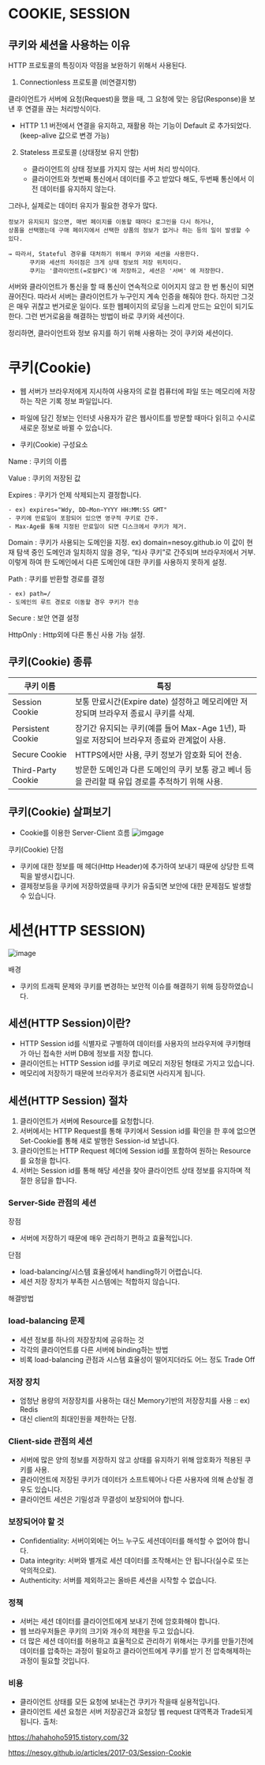# COOKIE, SESSION

## 쿠키와 세션을 사용하는 이유

HTTP 프로토콜의 특징이자 약점을 보완하기 위해서 사용된다.

1. Connectionless 프로토콜 (비연결지향)

클라이언트가 서버에 요청(Request)을 했을 때,
그 요청에 맞는 응답(Response)을 보낸 후 연결을 끊는 처리방식이다.

- HTTP 1.1 버전에서 연결을 유지하고, 재활용 하는 기능이 Default 로 추가되었다.
(keep-alive 값으로 변경 가능)

2. Stateless 프로토콜 (상태정보 유지 안함)

    - 클라이언트의 상태 정보를 가지지 않는 서버 처리 방식이다.
    - 클라이언트와 첫번째 통신에서 데이터를 주고 받았다 해도, 두번째 통신에서 이전 데이터를 유지하지 않는다.

그러나, 실제로는 데이터 유지가 필요한 경우가 많다.
```
정보가 유지되지 않으면, 매번 페이지를 이동할 때마다 로그인을 다시 하거나,
상품을 선택했는데 구매 페이지에서 선택한 상품의 정보가 없거나 하는 등의 일이 발생할 수 있다.

→ 따라서, Stateful 경우를 대처하기 위해서 쿠키와 세션을 사용한다.
      쿠키와 세션의 차이점은 크게 상태 정보의 저장 위치이다.
      쿠키는 '클라이언트(=로컬PC)'에 저장하고, 세션은 '서버' 에 저장한다.    
```
서버와 클라이언트가 통신을 할 때 통신이 연속적으로 이어지지 않고 한 번 통신이 되면 끊어진다.
따라서 서버는 클라이언트가 누구인지 계속 인증을 해줘야 한다. 하지만 그것은 매우 귀찮고 번거로운 일이다. 
또한 웹페이지의 로딩을 느리게 만드는 요인이 되기도 한다. 그런 번거로움을 해결하는 방법이 바로 쿠키와 세션이다.

정리하면, 클라이언트와 정보 유지를 하기 위해 사용하는 것이 쿠키와 세션이다.

# 쿠키(Cookie)

- 웹 서버가 브라우저에게 지시하여 사용자의 로컬 컴퓨터에 파일 또는 메모리에 저장하는 작은 기록 정보 파일입니다.
- 파일에 담긴 정보는 인터넷 사용자가 같은 웹사이트를 방문할 때마다 읽히고 수시로 새로운 정보로 바뀔 수 있습니다.

- 쿠키(Cookie) 구성요소

Name : 쿠키의 이름

Value : 쿠키의 저장된 값

Expires : 쿠키가 언제 삭제되는지 결정합니다.

    - ex) expires="Wdy, DD−Mon−YYYY HH:MM:SS GMT"
    - 쿠키에 만료일이 포함되어 있으면 영구적 쿠키로 간주.
    - Max-Age를 통해 지정된 만료일이 되면 디스크에서 쿠키가 제거.

Domain : 쿠키가 사용되는 도메인을 지정.
ex) domain=nesoy.github.io
이 값이 현재 탐색 중인 도메인과 일치하지 않을 경우, “타사 쿠키”로 간주되며 브라우저에서 거부.
이렇게 하여 한 도메인에서 다른 도메인에 대한 쿠키를 사용하지 못하게 설정.

Path : 쿠키를 반환할 경로를 결정

    - ex) path=/
    - 도메인의 루트 경로로 이동할 경우 쿠키가 전송

Secure : 보안 연결 설정

HttpOnly : Http외에 다른 통신 사용 가능 설정.

## 쿠키(Cookie) 종류

|쿠키 이름|특징|
|------|---|
|Session Cookie| 보통 만료시간(Expire date) 설정하고 메모리에만 저장되며 브라우저 종료시 쿠키를 삭제.|
|Persistent Cookie|장기간 유지되는 쿠키(예를 들어 Max-Age 1년), 파일로 저장되어 브라우저 종료와 관계없이 사용.|
|Secure Cookie|HTTPS에서만 사용, 쿠키 정보가 암호화 되어 전송.|
|Third-Party Cookie|방문한 도메인과 다른 도메인의 쿠키 보통 광고 베너 등을 관리할 때 유입 경로를 추적하기 위해 사용.|

## 쿠키(Cookie) 살펴보기
- Cookie를 이용한 Server-Client 흐름
![imgage](https://nesoy.github.io/assets/posts/20170317/2.PNG)

쿠키(Cookie) 단점

- 쿠키에 대한 정보를 매 헤더(Http Header)에 추가하여 보내기 때문에 상당한 트랙픽을 발생시킵니다.
- 결제정보등을 쿠키에 저장하였을때 쿠키가 유출되면 보안에 대한 문제점도 발생할 수 있습니다.

# 세션(HTTP SESSION)
![image](https://nesoy.github.io/assets/posts/20170317/5.PNG)

배경

- 쿠키의 트래픽 문제와 쿠키를 변경하는 보안적 이슈를 해결하기 위해 등장하였습니다.

## 세션(HTTP Session)이란?
- HTTP Session id를 식별자로 구별하여 데이터를 사용자의 브라우저에 쿠키형태가 아닌 접속한 서버 DB에 정보를 저장 합니다.
- 클라이언트는 HTTP Session id를 쿠키로 메모리 저장된 형태로 가지고 있습니다.
- 메모리에 저장하기 때문에 브라우저가 종료되면 사라지게 됩니다.

## 세션(HTTP Session) 절차
1. 클라이언트가 서버에 Resource를 요청합니다.
2. 서버에서는 HTTP Request를 통해 쿠키에서 Session id를 확인을 한 후에 없으면 Set-Cookie를 통해 새로 발행한 Session-id 보냅니다.
3. 클라이언트는 HTTP Request 헤더에 Session id를 포함하여 원하는 Resource를 요청을 합니다.
4. 서버는 Session id를 통해 해당 세션을 찾아 클라이언트 상태 정보를 유지하며 적절한 응답을 합니다.

### Server-Side 관점의 세션

장점
- 서버에 저장하기 때문에 매우 관리하기 편하고 효율적입니다.

단점
- load-balancing/시스템 효율성에서 handling하기 어렵습니다.
- 세션 저장 장치가 부족한 시스템에는 적합하지 않습니다.

해결방법

### load-balancing 문제
    
- 세션 정보를 하나의 저장장치에 공유하는 것
- 각각의 클라이언트를 다른 서버에 binding하는 방법
- 비록 load-balancing 관점과 시스템 효율성이 떨어지더라도 어느 정도 Trade Off

### 저장 장치

- 엄청난 용량의 저장장치를 사용하는 대신 Memory기반의 저장장치를 사용 :: ex) Redis
- 대신 client의 최대인원을 제한하는 단점.

### Client-side 관점의 세션
- 서버에 많은 양의 정보를 저장하지 않고 상태를 유지하기 위해 암호화가 적용된 쿠키를 사용.
- 클라이언트에 저장된 쿠키가 데이터가 소프트웨어나 다른 사용자에 의해 손상될 경우도 있습니다.
- 클라이언트 세션은 기밀성과 무결성이 보장되어야 합니다.

### 보장되어야 할 것
- Confidentiality: 서버이외에는 어느 누구도 세션데이터를 해석할 수 없어야 합니다.
- Data integrity: 서버와 별개로 세션 데이터를 조작해서는 안 됩니다(실수로 또는 악의적으로).
- Authenticity: 서버를 제외하고는 올바른 세션을 시작할 수 없습니다.

### 정책
- 서버는 세션 데이터를 클라이언트에게 보내기 전에 암호화해야 합니다.
- 웹 브라우저들은 쿠키의 크기와 개수의 제한을 두고 있습니다.
- 더 많은 세션 데이터를 허용하고 효율적으로 관리하기 위해서는 쿠키를 만들기전에 데이터를 압축하는 과정이 필요하고 클라이언트에게 쿠키를 받기 전 압축해제하는 과정이 필요할 것입니다.

### 비용
- 클라이언트 상태를 모든 요청에 보내는건 쿠키가 작을때 실용적입니다.
- 클라이언트 세션 요청은 서버 저장공간과 요청당 웹 request 대역폭과 Trade되게 됩니다.
출처:

https://hahahoho5915.tistory.com/32

https://nesoy.github.io/articles/2017-03/Session-Cookie